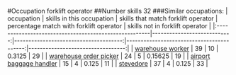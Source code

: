 #Occupation forklift operator
##Number skills 32
###Similar occupations:
| occupation                                            |   skills in this occupation |   skills that match forklift operator |   percentage match with forklift operator |   skills not in forklift operator |
|:------------------------------------------------------|----------------------------:|--------------------------------------:|------------------------------------------:|----------------------------------:|
| [warehouse worker](warehouse_worker.md)               |                          39 |                                    10 |                                   0.3125  |                                29 |
| [warehouse order picker](warehouse_order_picker.md)   |                          24 |                                     5 |                                   0.15625 |                                19 |
| [airport baggage handler](airport_baggage_handler.md) |                          15 |                                     4 |                                   0.125   |                                11 |
| [stevedore](stevedore.md)                             |                          37 |                                     4 |                                   0.125   |                                33 |
